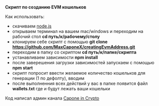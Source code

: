 **Скрипт по созданию EVM кошельков**

Как использовать:

-  скачиваем [node.js](https://nodejs.org/en/download)
-  открываем терминал на вашем mac/windows и переходим на рабочий стол **cd путь/к/рабочему/столу**
-  клонируем себе скрипт с помощью **git clone https://github.com/MaxCaponeX/creatingEvmAddress.git**
-  переходим в папку со скриптом **cd путь/к/папке/скрипта**
-  устанавливаем зависимости **npm install**
-  после заверешения загрузки зависимостей запускаем с помощью **npm start**
-  скрипт попросит ввести желаемое количество кошельков для генерации (1 по дефолту), вводим
-  после выполненния всех действий у вас в папке появится файл **wallets.txt** где и будут лежать ваши кошельки

Код написал админ канала [Capone in Crypto](https://t.me/capone_in_crypto)
